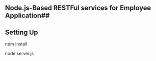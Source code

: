 ## Node.js-Based RESTFul services for Employee Application##

## Setting Up ##

npm install

node server.js



